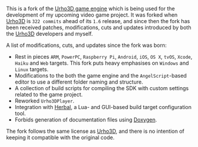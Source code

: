 This is a fork of the [Urho3D game engine](https://github.com/urho3d/Urho3D) which is being used for the development of my upcoming video game project. It was forked when [Urho3D](https://github.com/urho3d/Urho3D) is `322 commits` ahead of its `1.6` release, and since then the fork has been received patches, modifications, cuts and updates introduced by both the [Urho3D](https://github.com/urho3d/Urho3D) developers and myself. 

A list of modifications, cuts, and updates since the fork was born: 
* Rest in pieces `ARM`, `PowerPC`, `Raspberry Pi`, `Android`, `iOS`, `OS X`, `tvOS`, `Xcode`, `Haiku` and `Web` targets. This fork puts heavy emphasises on `Windows` and `Linux` targets. 
* Modifications to the both the game engine and the `AngelScript`-based editor to use a different folder naming and structure. 
* A collection of build scripts for compiling the SDK with custom settings related to the game project. 
* Reworked `Urho3DPlayer`. 
* Integration with [Herbal](https://github.com/Florastamine/Herbal), a Lua- and GUI-based build target configuration tool.  
* Forbids generation of documentation files using [Doxygen](http://www.stack.nl/~dimitri/doxygen/).  

The fork follows the same license as [Urho3D](https://github.com/urho3d/Urho3D), and there is no intention of keeping it compatible with the original code. 
